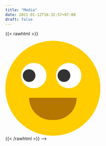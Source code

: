 ```yaml
---
title: "Media"
date: 2021-01-12T16:32:57+07:00
draft: false
---
```


{{< rawhtml >}}
<head>
    <meta charset="utf-8">
    <style>
        body{
            
            justify-content: center;
            align-items: center;
            
        }

        .face{
            position: relative;
            width: 605px;
            height: 793px;
            background-image: url("/img/catsuit.jpg");
            display: flex;
            justify-items: center;
            align-items: center;
        }
        .eyes{
            position: relative;
            top: -215px;
            left: 39%;
            display: flex;
        }
        .eyes .eye{
            position: relative;
            width: 50px;
            height: 50px;
            display: block;
            background: #fff;
            margin: 0 15px;
            border-radius: 50%;
        }
        .eyes .eye::before{
            content: '';
            position: absolute;
            top: 50%;
            left: 15px;
            transform: translate(-50%,-50%);
            width: 20px;
            height: 20px;
            background: #333;
            border-radius: 50%;
        }  
    </style>

</head>
<body>
    <div class="face">
        <div class="eyes">
            <div class="eye"></div>
            <div class="eye"></div>
        </div>
    </div>

    <script>
        document.querySelector('body').addEventListener('mousemove', eyeball);
        function eyeball(){
            var eye = document.querySelectorAll('.eye');
            eye.forEach(function(eye){
                let x = (eye.getBoundingClientRect().left) + (eye.clientWidth / 2);
                let y = (eye.getBoundingClientRect().top) + (eye.clientHeight / 2);
                let radian = Math.atan2(event.pageX - x, event.pageY - y);
                let rot = (radian * (180 / Math.PI) * -1) + 270;
                eye.style.transform = "rotate("+ rot + "deg)"; 

            })
        }
    </script>
</body>
{{< /rawhtml >}}


<!-- {{< rawhtml >}}
<head>
    <meta charset="utf-8">
    <style>
        body{
            
            justify-content: center;
            align-items: center;
            
        }

        .face{
            position: relative;
            width: 300px;
            height: 300px;
            border-radius: 50%;
            background: #ffcd00;
            display: flex;
            justify-items: center;
            align-items: center;
        }
        .face::before{
            content: '';
            position: absolute;
            top: 180px;
            left: 75px;
            width: 150px;
            height: 70px;
            background: #b57700;
            border-bottom-left-radius: 70px;
            border-bottom-right-radius: 70px;
            transition: 0.5s;
        }
        .face:hover::before{
            
            top: 210px;
            width: 150px;
            height: 20px;
            background: #b57700;
            border-bottom-left-radius: 0px;
            border-bottom-right-radius: 0px;
        }
        .eyes{
            position: relative;
            top: -40px;
            left: 35px;
            display: flex;
        }
        .eyes .eye{
            position: relative;
            width: 80px;
            height: 80px;
            display: block;
            background: #fff;
            margin: 0 15px;
            border-radius: 50%;
        }
        .eyes .eye::before{
            content: '';
            position: absolute;
            top: 50%;
            left: 25px;
            transform: translate(-50%,-50%);
            width: 40px;
            height: 40px;
            background: #333;
            border-radius: 50%;
        }  
    </style>

</head>
<body>
    <div class="face">
        <div class="eyes">
            <div class="eye"></div>
            <div class="eye"></div>
        </div>
    </div>

    <script>
        document.querySelector('body').addEventListener('mousemove', eyeball);
        function eyeball(){
            var eye = document.querySelectorAll('.eye');
            eye.forEach(function(eye){
                let x = (eye.getBoundingClientRect().left) + (eye.clientWidth / 2);
                let y = (eye.getBoundingClientRect().top) + (eye.clientHeight / 2);
                let radian = Math.atan2(event.pageX - x, event.pageY - y);
                let rot = (radian * (180 / Math.PI) * -1) + 270;
                eye.style.transform = "rotate("+ rot + "deg)"; 

            })
        }
    </script>
</body>
{{< /rawhtml >}} -->



